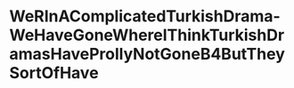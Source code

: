 # WeRInAComplicatedTurkishDrama-WeHaveGoneWhereIThinkTurkishDramasHaveProllyNotGoneB4ButTheySortOfHave
